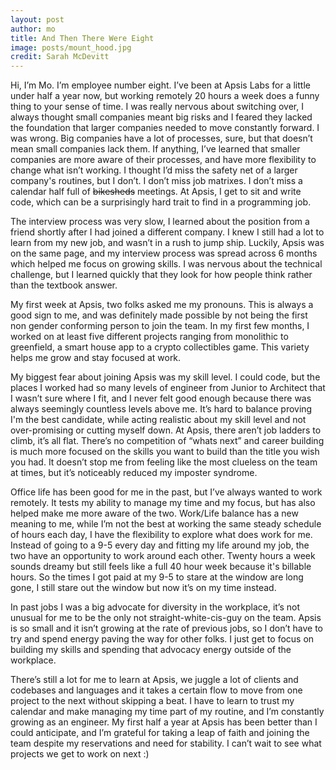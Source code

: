 ```yaml
---
layout: post
author: mo
title: And Then There Were Eight
image: posts/mount_hood.jpg
credit: Sarah McDevitt
---
```


Hi, I’m Mo. I’m employee number eight. I’ve been at Apsis Labs for a little under half a year now, but working remotely 20 hours a week does a funny thing to your sense of time. I was really nervous about switching over, I always thought small companies meant big risks and I feared they lacked the foundation that larger companies needed to move constantly forward. I was wrong. Big companies have a lot of processes, sure, but that doesn’t mean small companies lack them. If anything, I’ve learned that smaller companies are more aware of their processes, and have more flexibility to change what isn’t working. I thought I’d miss the safety net of a larger company's routines, but I don’t. I don’t miss job matrixes. I don’t miss a calendar half full of ~~bikesheds~~ meetings. At Apsis, I get to sit and write code, which can be a surprisingly hard trait to find in a programming job.

The interview process was very slow, I learned about the position from a friend shortly after I had joined a different company. I knew I still had a lot to learn from my new job, and wasn’t in a rush to jump ship. Luckily, Apsis was on the same page, and my interview process was spread across 6 months which helped me focus on growing skills. I was nervous about the technical challenge, but I learned quickly that they look for how people think rather than the textbook answer.

My first week at Apsis, two folks asked me my pronouns. This is always a good sign to me, and was definitely made possible by not being the first non gender conforming person to join the team. In my first few months, I worked on at least five different projects ranging from monolithic to greenfield, a smart house app to a crypto collectibles game. This variety helps me grow and stay focused at work.

My biggest fear about joining Apsis was my skill level. I could code, but the places I worked had so many levels of engineer from Junior to Architect that I wasn’t sure where I fit, and I never felt good enough because there was always seemingly countless levels above me. It’s hard to balance proving I'm the best candidate, while acting realistic about my skill level and not over-promising or cutting myself down. At Apsis, there aren’t job ladders to climb, it’s all flat. There’s no competition of “whats next” and career building is much more focused on the skills you want to build than the title you wish you had. It doesn’t stop me from feeling like the most clueless on the team at times, but it’s noticeably reduced my imposter syndrome.

Office life has been good for me in the past, but I’ve always wanted to work remotely. It tests my ability to manage my time and my focus, but has also helped make me more aware of the two. Work/Life balance has a new meaning to me, while I’m not the best at working the same steady schedule of hours each day, I have the flexibility to explore what does work for me. Instead of going to a 9-5 every day and fitting my life around my job, the two have an opportunity to work around each other. Twenty hours a week sounds dreamy but still feels like a full 40 hour week because it's billable hours. So the times I got paid at my 9-5 to stare at the window are long gone, I still stare out the window but now it’s on my time instead.

In past jobs I was a big advocate for diversity in the workplace, it’s not unusual for me to be the only not straight-white-cis-guy on the team. Apsis is so small and it isn’t growing at the rate of previous jobs, so I don’t have to try and spend energy paving the way for other folks. I just get to focus on building my skills and spending that advocacy energy outside of the workplace.

There’s still a lot for me to learn at Apsis, we juggle a lot of clients and codebases and languages and it takes a certain flow to move from one project to the next without skipping a beat. I have to learn to trust my calendar and make managing my time part of my routine, and I’m constantly growing as an engineer. My first half a year at Apsis has been better than I could anticipate, and I’m grateful for taking a leap of faith and joining the team despite my reservations and need for stability. I can’t wait to see what projects we get to work on next :)
